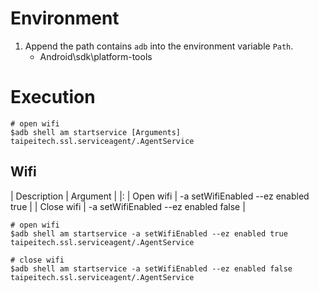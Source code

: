 # Environment

1. Append the path contains `adb` into the environment variable `Path`.
   - Android\sdk\platform-tools

# Execution

```shell
# open wifi
$adb shell am startservice [Arguments] taipeitech.ssl.serviceagent/.AgentService
```

## Wifi

| Description | Argument                             |
|:
| Open wifi   | -a setWifiEnabled --ez enabled true  |
| Close wifi  | -a setWifiEnabled --ez enabled false |

```shell
# open wifi
$adb shell am startservice -a setWifiEnabled --ez enabled true taipeitech.ssl.serviceagent/.AgentService

# close wifi
$adb shell am startservice -a setWifiEnabled --ez enabled false taipeitech.ssl.serviceagent/.AgentService
```
